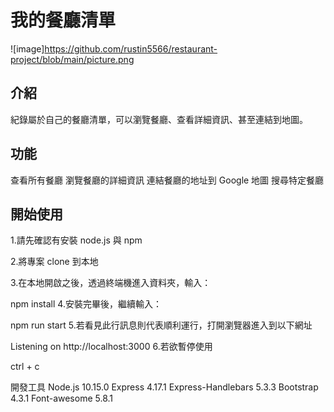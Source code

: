 # 我的餐廳清單
 
 ![image]https://github.com/rustin5566/restaurant-project/blob/main/picture.png


## 介紹
紀錄屬於自己的餐廳清單，可以瀏覽餐廳、查看詳細資訊、甚至連結到地圖。

## 功能
查看所有餐廳
瀏覽餐廳的詳細資訊
連結餐廳的地址到 Google 地圖
搜尋特定餐廳

## 開始使用
1.請先確認有安裝 node.js 與 npm

2.將專案 clone 到本地

3.在本地開啟之後，透過終端機進入資料夾，輸入：

npm install
4.安裝完畢後，繼續輸入：

npm run start
5.若看見此行訊息則代表順利運行，打開瀏覽器進入到以下網址

Listening on http://localhost:3000
6.若欲暫停使用

ctrl + c

開發工具
Node.js 10.15.0
Express 4.17.1
Express-Handlebars 5.3.3
Bootstrap 4.3.1
Font-awesome 5.8.1
